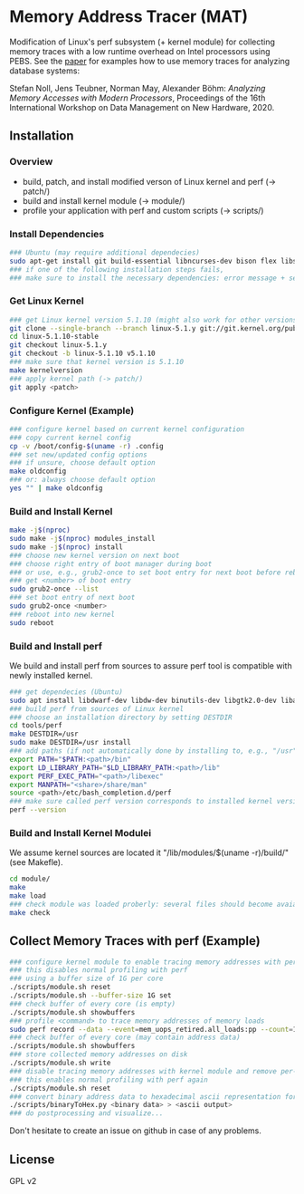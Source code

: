 # Memory Address Tracer (MAT)
[comment]: # (Comment)
[paper]: <https://dl.acm.org/doi/10.1145/3399666.3399896>

Modification of Linux's perf subsystem (+ kernel module) for collecting memory traces with a low runtime overhead on Intel processors using PEBS.
See the [paper][paper] for examples how to use memory traces for analyzing database systems:

Stefan Noll, Jens Teubner, Norman May, Alexander Böhm: *Analyzing Memory Accesses with Modern Processors*, Proceedings of the 16th International Workshop on Data Management on New Hardware, 2020.

## Installation

### Overview
* build, patch, and install modified verson of Linux kernel and perf (-> patch/)
* build and install kernel module (-> module/)
* profile your application with perf and custom scripts (-> scripts/)

### Install Dependencies
```sh
### Ubuntu (may require additional dependecies)
sudo apt-get install git build-essential libncurses-dev bison flex libssl-dev libelf-dev
### if one of the following installation steps fails,
### make sure to install the necessary dependencies: error message + search engine
```
### Get Linux Kernel
```sh
### get Linux kernel version 5.1.10 (might also work for other versions)
git clone --single-branch --branch linux-5.1.y git://git.kernel.org/pub/scm/linux/kernel/git/stable/linux-stable.git linux-5.1.10-stable
cd linux-5.1.10-stable
git checkout linux-5.1.y
git checkout -b linux-5.1.10 v5.1.10
### make sure that kernel version is 5.1.10
make kernelversion
### apply kernel path (-> patch/)
git apply <patch>
```
### Configure Kernel (Example)
```sh
### configure kernel based on current kernel configuration
### copy current kernel config
cp -v /boot/config-$(uname -r) .config
### set new/updated config options
### if unsure, choose default option
make oldconfig
### or: always choose default option
yes "" | make oldconfig
```
### Build and Install Kernel
```sh
make -j$(nproc)
sudo make -j$(nproc) modules_install
sudo make -j$(nproc) install
### choose new kernel version on next boot
### choose right entry of boot manager during boot 
### or use, e.g., grub2-once to set boot entry for next boot before rebooting
### get <number> of boot entry
sudo grub2-once --list
### set boot entry of next boot
sudo grub2-once <number>
### reboot into new kernel
sudo reboot
```
### Build and Install perf
We build and install perf from sources to assure perf tool is compatible with newly installed kernel.
```sh
### get dependecies (Ubuntu)
sudo apt install libdwarf-dev libdw-dev binutils-dev libgtk2.0-dev libaudit-dev libelf-dev libnuma-dev libperl-dev libslang2-dev libunwind-dev zlib1g-dev liblzma-dev libaio-dev libssl-dev asciidoc xmlto
### build perf from sources of Linux kernel
### choose an installation directory by setting DESTDIR
cd tools/perf
make DESTDIR=/usr
sudo make DESTDIR=/usr install
### add paths (if not automatically done by installing to, e.g., "/usr")
export PATH="$PATH:<path>/bin"
export LD_LIBRARY_PATH="$LD_LIBRARY_PATH:<path>/lib"
export PERF_EXEC_PATH="<path>/libexec"
export MANPATH="<share>/share/man"
source <path>/etc/bash_completion.d/perf
### make sure called perf version corresponds to installed kernel version
perf --version
```
### Build and Install Kernel Modulei
We assume kernel sources are located it "/lib/modules/$(uname -r)/build/" (see Makefle).
```sh
cd module/
make
make load
### check module was loaded proberly: several files should become avaiable via sysfs
make check
```

## Collect Memory Traces with perf (Example)
```sh
### configure kernel module to enable tracing memory addresses with perf
### this disables normal profiling with perf
### using a buffer size of 1G per core
./scripts/module.sh reset
./scripts/module.sh --buffer-size 1G set
### check buffer of every core (is empty)
./scripts/module.sh showbuffers
### profile <command> to trace memory addresses of memory loads
sudo perf record --data --event=mem_uops_retired.all_loads:pp --count=1000 --verbose -- <command>
### check buffer of every core (may contain address data)
./scripts/module.sh showbuffers
### store collected memory addresses on disk
./scripts/module.sh write
### disable tracing memory addresses with kernel module and remove per-core buffers
### this enables normal profiling with perf again
./scripts/module.sh reset
### convert binary address data to hexadecimal ascii representation for postprocessing
./scripts/binaryToHex.py <binary data> > <ascii output>
### do postprocessing and visualize...
```

Don't hesitate to create an issue on github in case of any problems.

License
----
GPL v2
